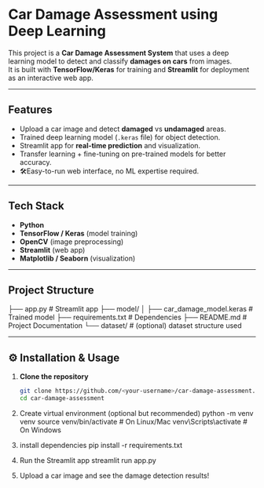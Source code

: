 # Car Damage Assessment using Deep Learning

This project is a **Car Damage Assessment System** that uses a deep learning model to detect and classify **damages on cars** from images.  
It is built with **TensorFlow/Keras** for training and **Streamlit** for deployment as an interactive web app.  

---

## Features
- Upload a car image and detect **damaged** vs **undamaged** areas.  
- Trained deep learning model (`.keras` file) for object detection.  
- Streamlit app for **real-time prediction** and visualization.  
- Transfer learning + fine-tuning on pre-trained models for better accuracy.  
- 🛠Easy-to-run web interface, no ML expertise required.  

---

## Tech Stack
- **Python**  
- **TensorFlow / Keras** (model training)  
- **OpenCV** (image preprocessing)  
- **Streamlit** (web app)  
- **Matplotlib / Seaborn** (visualization)  

---

## Project Structure
├── app.py # Streamlit app
├── model/
│ ├── car_damage_model.keras # Trained model
├── requirements.txt # Dependencies
├── README.md # Project Documentation
└── dataset/ # (optional) dataset structure used

---

## ⚙️ Installation & Usage
1. **Clone the repository**
   ```bash
   git clone https://github.com/<your-username>/car-damage-assessment.git
   cd car-damage-assessment
2. Create virtual environment (optional but recommended)
   python -m venv venv
source venv/bin/activate   # On Linux/Mac
venv\Scripts\activate      # On Windows

3. install dependencies
  pip install -r requirements.txt

4. Run the Streamlit app
  streamlit run app.py

5. Upload a car image and see the damage detection results!
